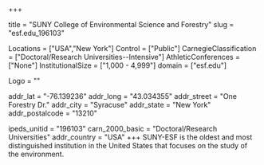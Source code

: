 
+++

title = "SUNY College of Environmental Science and Forestry"
slug = "esf.edu_196103"

Locations = ["USA","New York"]
Control = ["Public"]
CarnegieClassification = ["Doctoral/Research Universities--Intensive"]
AthleticConferences = ["None"]
InstitutionalSize = ["1,000 - 4,999"]
domain = ["esf.edu"]

Logo = ""

addr_lat = "-76.139236"
addr_long = "43.034355"
addr_street = "One Forestry Dr."
addr_city = "Syracuse"
addr_state = "New York"
addr_postalcode = "13210"

ipeds_unitid = "196103"
carn_2000_basic = "Doctoral/Research Universities"
addr_country = "USA"
+++
    SUNY-ESF is the oldest and most distinguished institution in the United States that focuses on the study of the environment.
